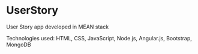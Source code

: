 # UserStory
User Story app developed in MEAN stack

Technologies used: HTML, CSS, JavaScript, Node.js, Angular.js, Bootstrap, MongoDB
